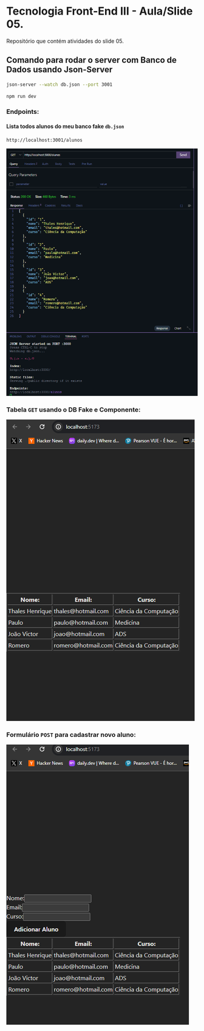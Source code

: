 # Tecnologia Front-End III - Aula/Slide 05.

Repositório que contém atividades do slide 05.


## Comando para rodar o server com Banco de Dados usando Json-Server
```bash
json-server --watch db.json --port 3001
```

```bash
npm run dev
```


### Endpoints:

#### Lista todos alunos  do meu banco fake `db.json`
```bash
http://localhost:3001/alunos
```

![DB Fake](alunos.png)


### Tabela `GET` usando o DB Fake e Componente:

![Tabela Alunos GET](tabela-get.png)


### Formulário `POST` para cadastrar novo aluno:

![Formulario Alunos POST](tabela-post.png)

